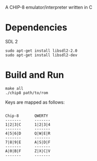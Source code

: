 A CHIP-8 emulator/interpreter written in C

# Dependencies
SDL 2
```
sudo apt-get install libsdl2-2.0
sudo apt-get install libsdl2-dev
```

# Build and Run

```
make all
./chip8 path/to/rom
```

Keys are mapped as follows:
```

Chip-8       QWERTY
-------      -------      
1|2|3|C      1|2|3|4
-------      -------
4|5|6|D      Q|W|E|R
-------      -------
7|8|9|E      A|S|D|F
-------      -------
A|0|B|F      Z|X|C|V
-------      -------
```
